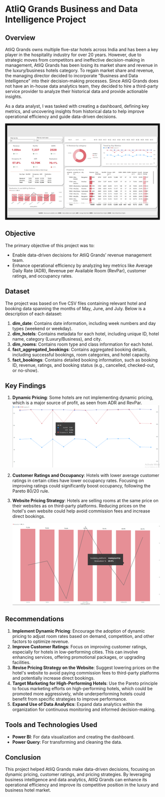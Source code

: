 # AtliQ Grands Business and Data Intelligence Project

## Overview
AtliQ Grands owns multiple five-star hotels across India and has been a key player in the hospitality industry for over 20 years. However, due to strategic moves from competitors and ineffective decision-making in management, AtliQ Grands has been losing its market share and revenue in the luxury/business hotels category. To regain market share and revenue, the managing director decided to incorporate "Business and Data Intelligence" into their decision-making processes. Since AtliQ Grands does not have an in-house data analytics team, they decided to hire a third-party service provider to analyze their historical data and provide actionable insights.

As a data analyst, I was tasked with creating a dashboard, defining key metrics, and uncovering insights from historical data to help improve operational efficiency and guide data-driven decisions.

![Overview Image](https://github.com/d-sutariya/AtliQ-Grands-Business-and-Data-Intelligence-Project/blob/main/images/Revenue%20Insights%20in%20Hospitality%20Domain_page-0001.jpg)

## Objective
The primary objective of this project was to:
- Enable data-driven decisions for AtliQ Grands’ revenue management team.
- Enhance operational efficiency by analyzing key metrics like Average Daily Rate (ADR), Revenue per Available Room (RevPar), customer ratings, and occupancy rates.

## Dataset
The project was based on five CSV files containing relevant hotel and booking data spanning the months of May, June, and July. Below is a description of each dataset:

1. **dim_date**: Contains date information, including week numbers and day types (weekend or weekday).
2. **dim_hotels**: Contains metadata for each hotel, including unique ID, hotel name, category (Luxury/Business), and city.
3. **dim_rooms**: Contains room type and class information for each hotel.
4. **fact_aggregated_bookings**: Contains aggregated booking details, including successful bookings, room categories, and hotel capacity.
5. **fact_bookings**: Contains detailed booking information, such as booking ID, revenue, ratings, and booking status (e.g., cancelled, checked-out, or no-show).

## Key Findings
1. **Dynamic Pricing**: Some hotels are not implementing dynamic pricing, which is a major source of profit, as seen from ADR and RevPar.
   ![Image 1](https://github.com/d-sutariya/AtliQ-Grands-Business-and-Data-Intelligence-Project/blob/main/images/Screenshot%20(162).png)
   
3. **Customer Ratings and Occupancy**: Hotels with lower average customer ratings in certain cities have lower occupancy rates. Focusing on improving ratings could significantly boost occupancy, following the Pareto 80/20 rule.
   
5. **Website Pricing Strategy**: Hotels are selling rooms at the same price on their websites as on third-party platforms. Reducing prices on the hotel's own website could help avoid commission fees and increase direct bookings.

   ![image 2](https://github.com/d-sutariya/AtliQ-Grands-Business-and-Data-Intelligence-Project/blob/main/images/Screenshot%20(163).png)

## Recommendations
1. **Implement Dynamic Pricing**: Encourage the adoption of dynamic pricing to adjust room rates based on demand, competition, and other factors to optimize revenue.
2. **Improve Customer Ratings**: Focus on improving customer ratings, especially for hotels in low-performing cities. This can involve enhancing services, offering promotional packages, or upgrading facilities.
3. **Revise Pricing Strategy on the Website**: Suggest lowering prices on the hotel's website to avoid paying commission fees to third-party platforms and potentially increase direct bookings.
4. **Target Marketing for High-Performing Hotels**: Use the Pareto principle to focus marketing efforts on high-performing hotels, which could be promoted more aggressively, while underperforming hotels could benefit from specific strategies to improve performance.
5. **Expand Use of Data Analytics**: Expand data analytics within the organization for continuous monitoring and informed decision-making.

## Tools and Technologies Used
- **Power BI**: For data visualization and creating the dashboard.
- **Power Query**: For transforming and cleaning the data.


## Conclusion
This project helped AtliQ Grands make data-driven decisions, focusing on dynamic pricing, customer ratings, and pricing strategies. By leveraging business intelligence and data analytics, AtliQ Grands can enhance its operational efficiency and improve its competitive position in the luxury and business hotel market.
